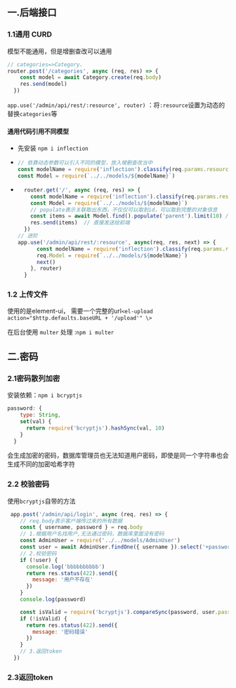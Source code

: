 ## 一.后端接口

### 1.1通用 CURD

模型不能通用，但是增删查改可以通用

~~~javascript
// categories=>Category、
router.post('/categories', async (req, res) => {
    const model = await Category.create(req.body)
    res.send(model)
  })
~~~

`app.use('/admin/api/rest/:resource', router)` ：将`:resource`设置为动态的替换`categories`等

#### 通用代码引用不同模型

- 先安装 `npm i inflection`

- ~~~javascript
  // 依靠动态参数可以引入不同的模型，放入增删查改当中
  const modelName = require('inflection').classify(req.params.resource)
  const Model = require(`../../models/${modelName}`)
  ~~~

- ~~~javascript
    router.get('/', async (req, res) => {
      const modelName = require('inflection').classify(req.params.resource)
      const Model = require(`../../models/${modelName}`)
      // populate表示关联取出东西，不仅仅可以取到id，可以取到完整的对象信息
      const items = await Model.find().populate('parent').limit(10) // 限制十条数据
      res.send(items)  // 直接发送给前端
    })
  // 进阶
  app.use('/admin/api/rest/:resource', async(req, res, next) => {
        const modelName = require('inflection').classify(req.params.resource)
        req.Model = require(`../../models/${modelName}`)
        next()
      }, router)
    }
  ~~~
  

### 1.2 上传文件

使用的是element-ui， 需要一个完整的url`<el-upload action="$http.defaults.baseURL + '/upload'" \>`

在后台使用 `multer` 处理 :`npm i multer`

## 二.密码

### 2.1密码散列加密

安装依赖：`npm i bcryptjs`

~~~javascript
password: {
    type: String,
    set(val) {
      return require('bcryptjs').hashSync(val, 10)
    }
  }
~~~

会生成加密的密码，数据库管理员也无法知道用户密码，即使是同一个字符串也会生成不同的加密哈希字符

### 2.2 校验密码

使用`bcryptjs`自带的方法

~~~javascript
 app.post('/admin/api/login', async (req, res) => {
    // req.body表示客户端传过来的所有数据
    const { username, password } = req.body
    // 1.根据用户名找用户,无法通过密码，数据库里面没有密码
    const AdminUser = require('../../models/AdminUser')
    const user = await AdminUser.findOne({ username }).select('+password')
    // 2.校验密码
    if (!user) {
      console.log('bbbbbbbbbb')
      return res.status(422).send({
        message: '用户不存在'
      })
    }
    console.log(password)

    const isValid = require('bcryptjs').compareSync(password, user.password)
    if (!isValid) {
      return res.status(422).send({
        message: '密码错误'
      })
    }
    // 3.返回token
  })
~~~

### 2.3返回token